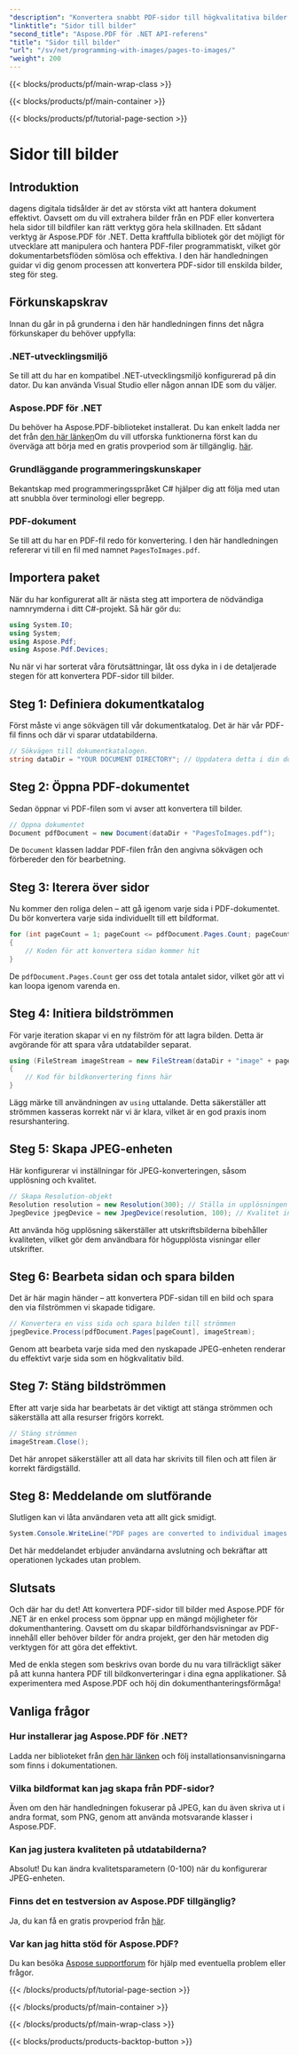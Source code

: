 ```yaml
---
"description": "Konvertera snabbt PDF-sidor till högkvalitativa bilder med Aspose.PDF för .NET med den här omfattande steg-för-steg-guiden."
"linktitle": "Sidor till bilder"
"second_title": "Aspose.PDF för .NET API-referens"
"title": "Sidor till bilder"
"url": "/sv/net/programming-with-images/pages-to-images/"
"weight": 200
---
```


{{< blocks/products/pf/main-wrap-class >}}

{{< blocks/products/pf/main-container >}}

{{< blocks/products/pf/tutorial-page-section >}}

# Sidor till bilder

## Introduktion

dagens digitala tidsålder är det av största vikt att hantera dokument effektivt. Oavsett om du vill extrahera bilder från en PDF eller konvertera hela sidor till bildfiler kan rätt verktyg göra hela skillnaden. Ett sådant verktyg är Aspose.PDF för .NET. Detta kraftfulla bibliotek gör det möjligt för utvecklare att manipulera och hantera PDF-filer programmatiskt, vilket gör dokumentarbetsflöden sömlösa och effektiva. I den här handledningen guidar vi dig genom processen att konvertera PDF-sidor till enskilda bilder, steg för steg.

## Förkunskapskrav

Innan du går in på grunderna i den här handledningen finns det några förkunskaper du behöver uppfylla:

### .NET-utvecklingsmiljö

Se till att du har en kompatibel .NET-utvecklingsmiljö konfigurerad på din dator. Du kan använda Visual Studio eller någon annan IDE som du väljer.

### Aspose.PDF för .NET

Du behöver ha Aspose.PDF-biblioteket installerat. Du kan enkelt ladda ner det från [den här länken](https://releases.aspose.com/pdf/net/)Om du vill utforska funktionerna först kan du överväga att börja med en gratis provperiod som är tillgänglig. [här](https://releases.aspose.com/).

### Grundläggande programmeringskunskaper

Bekantskap med programmeringsspråket C# hjälper dig att följa med utan att snubbla över terminologi eller begrepp.

### PDF-dokument

Se till att du har en PDF-fil redo för konvertering. I den här handledningen refererar vi till en fil med namnet `PagesToImages.pdf`.

## Importera paket

När du har konfigurerat allt är nästa steg att importera de nödvändiga namnrymderna i ditt C#-projekt. Så här gör du:

```csharp
using System.IO;
using System;
using Aspose.Pdf;
using Aspose.Pdf.Devices;
```

Nu när vi har sorterat våra förutsättningar, låt oss dyka in i de detaljerade stegen för att konvertera PDF-sidor till bilder.

## Steg 1: Definiera dokumentkatalog

Först måste vi ange sökvägen till vår dokumentkatalog. Det är här vår PDF-fil finns och där vi sparar utdatabilderna.

```csharp
// Sökvägen till dokumentkatalogen.
string dataDir = "YOUR DOCUMENT DIRECTORY"; // Uppdatera detta i din dokumentsökväg
```

## Steg 2: Öppna PDF-dokumentet

Sedan öppnar vi PDF-filen som vi avser att konvertera till bilder.

```csharp
// Öppna dokumentet
Document pdfDocument = new Document(dataDir + "PagesToImages.pdf");
```

De `Document` klassen laddar PDF-filen från den angivna sökvägen och förbereder den för bearbetning.

## Steg 3: Iterera över sidor

Nu kommer den roliga delen – att gå igenom varje sida i PDF-dokumentet. Du bör konvertera varje sida individuellt till ett bildformat.

```csharp
for (int pageCount = 1; pageCount <= pdfDocument.Pages.Count; pageCount++)
{
    // Koden för att konvertera sidan kommer hit
}
```

De `pdfDocument.Pages.Count` ger oss det totala antalet sidor, vilket gör att vi kan loopa igenom varenda en.

## Steg 4: Initiera bildströmmen

För varje iteration skapar vi en ny filström för att lagra bilden. Detta är avgörande för att spara våra utdatabilder separat.

```csharp
using (FileStream imageStream = new FileStream(dataDir + "image" + pageCount + "_out" + ".jpg", FileMode.Create))
{
    // Kod för bildkonvertering finns här
}
```

Lägg märke till användningen av `using` uttalande. Detta säkerställer att strömmen kasseras korrekt när vi är klara, vilket är en god praxis inom resurshantering.

## Steg 5: Skapa JPEG-enheten

Här konfigurerar vi inställningar för JPEG-konverteringen, såsom upplösning och kvalitet.

```csharp
// Skapa Resolution-objekt
Resolution resolution = new Resolution(300); // Ställa in upplösningen till 300 DPI
JpegDevice jpegDevice = new JpegDevice(resolution, 100); // Kvalitet inställd på 100
```

Att använda hög upplösning säkerställer att utskriftsbilderna bibehåller kvaliteten, vilket gör dem användbara för högupplösta visningar eller utskrifter.

## Steg 6: Bearbeta sidan och spara bilden

Det är här magin händer – att konvertera PDF-sidan till en bild och spara den via filströmmen vi skapade tidigare.

```csharp
// Konvertera en viss sida och spara bilden till strömmen
jpegDevice.Process(pdfDocument.Pages[pageCount], imageStream);
```

Genom att bearbeta varje sida med den nyskapade JPEG-enheten renderar du effektivt varje sida som en högkvalitativ bild.

## Steg 7: Stäng bildströmmen

Efter att varje sida har bearbetats är det viktigt att stänga strömmen och säkerställa att alla resurser frigörs korrekt.

```csharp
// Stäng strömmen
imageStream.Close();
```

Det här anropet säkerställer att all data har skrivits till filen och att filen är korrekt färdigställd.

## Steg 8: Meddelande om slutförande

Slutligen kan vi låta användaren veta att allt gick smidigt.

```csharp
System.Console.WriteLine("PDF pages are converted to individual images successfully!");
```

Det här meddelandet erbjuder användarna avslutning och bekräftar att operationen lyckades utan problem.

## Slutsats

Och där har du det! Att konvertera PDF-sidor till bilder med Aspose.PDF för .NET är en enkel process som öppnar upp en mängd möjligheter för dokumenthantering. Oavsett om du skapar bildförhandsvisningar av PDF-innehåll eller behöver bilder för andra projekt, ger den här metoden dig verktygen för att göra det effektivt.

Med de enkla stegen som beskrivs ovan borde du nu vara tillräckligt säker på att kunna hantera PDF till bildkonverteringar i dina egna applikationer. Så experimentera med Aspose.PDF och höj din dokumenthanteringsförmåga!

## Vanliga frågor

### Hur installerar jag Aspose.PDF för .NET?
Ladda ner biblioteket från [den här länken](https://releases.aspose.com/pdf/net/) och följ installationsanvisningarna som finns i dokumentationen.

### Vilka bildformat kan jag skapa från PDF-sidor?
Även om den här handledningen fokuserar på JPEG, kan du även skriva ut i andra format, som PNG, genom att använda motsvarande klasser i Aspose.PDF.

### Kan jag justera kvaliteten på utdatabilderna?
Absolut! Du kan ändra kvalitetsparametern (0-100) när du konfigurerar JPEG-enheten.

### Finns det en testversion av Aspose.PDF tillgänglig?
Ja, du kan få en gratis provperiod från [här](https://releases.aspose.com/).

### Var kan jag hitta stöd för Aspose.PDF?
Du kan besöka [Aspose supportforum](https://forum.aspose.com/c/pdf/10) för hjälp med eventuella problem eller frågor.

{{< /blocks/products/pf/tutorial-page-section >}}

{{< /blocks/products/pf/main-container >}}

{{< /blocks/products/pf/main-wrap-class >}}

{{< blocks/products/products-backtop-button >}}